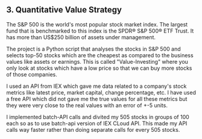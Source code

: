 ## 3. Quantitative Value Strategy

The S&P 500 is the world's most popular stock market index. The largest fund that is benchmarked to this index is the SPDR® S&P 500® ETF Trust. It has more than US$250 billion of assets under management.

The project is a Python script that analyses the stocks in S&P 500 and selects top-50 stocks which are the cheapest as compared to the business values like assets or earnings. This is called "Value-Investing" where you only look at stocks which have a low price so that we can buy more stocks of those companies.

I used an API from IEX which gave me data related to a company's stock metrics like latest price, market capital, change percentage, etc. I have used a free API which did not gave me the true values for all these metrics but they were very close to the real values with an error of +-5 units.

I implemented batch-API calls and divited my 505 stocks in groups of 100 each so as to use batch-api version of IEX CLoud API. This made my API calls way faster rather than doing separate calls for every 505 stocks.
